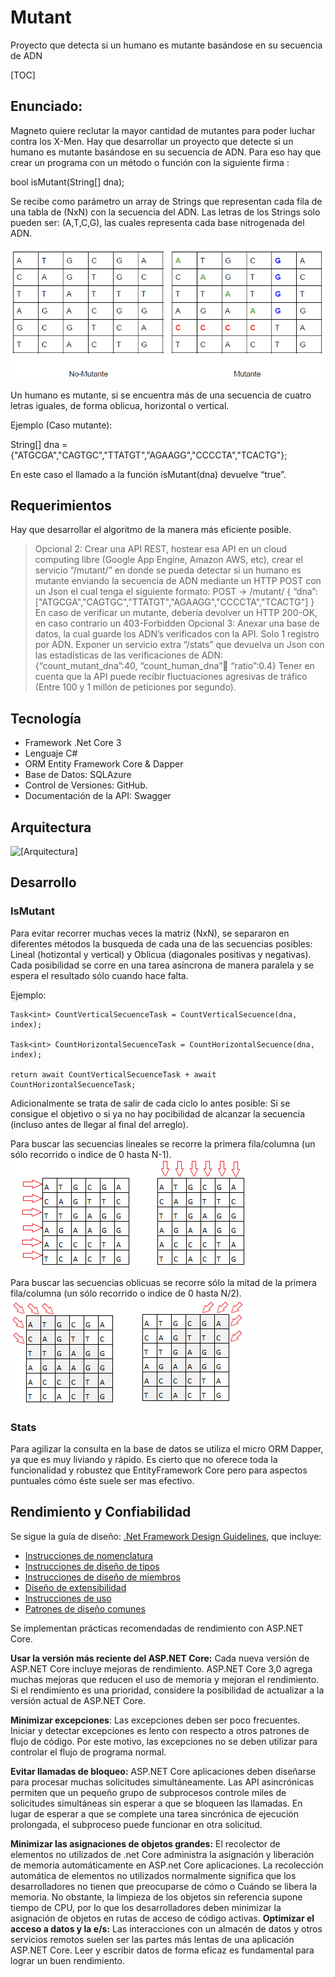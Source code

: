 # Mutant
Proyecto que detecta si un humano es mutante basándose en su secuencia de ADN

[TOC]


## Enunciado:
Magneto quiere reclutar la mayor cantidad de mutantes para poder luchar
contra los X-Men.
Hay que desarrollar un proyecto que detecte si un humano es mutante basándose en su secuencia de ADN.
Para eso hay que crear un programa con un método o función con la siguiente firma :

bool isMutant(String[] dna);

Se recibe como parámetro un array de Strings que representan cada fila de una tabla de (NxN) con la secuencia del ADN. Las letras de los Strings solo pueden ser:  (A,T,C,G), las cuales representa cada base nitrogenada del ADN.

![Imagen de ejemplo](https://github.com/wcartaya/mutant/blob/master/readme/ejemplo.png)

Un humano es mutante, si se encuentra más de una secuencia de cuatro letras iguales, de forma oblicua, horizontal o vertical.

Ejemplo (Caso mutante):

String[] dna = {"ATGCGA","CAGTGC","TTATGT","AGAAGG","CCCCTA","TCACTG"};

En este caso el llamado a la función isMutant(dna) devuelve “true”.

## Requerimientos
Hay que desarrollar el algoritmo de la manera más eficiente posible.

> Opcional 2:
> Crear una API REST, hostear esa API en un cloud computing libre (Google App Engine,
> Amazon AWS, etc), crear el servicio “/mutant/” en donde se pueda detectar si un humano es
> mutante enviando la secuencia de ADN mediante un HTTP POST con un Json el cual tenga el
> siguiente formato:
> POST → /mutant/
> {
> “dna”:["ATGCGA","CAGTGC","TTATGT","AGAAGG","CCCCTA","TCACTG"]
> }
> En caso de verificar un mutante, debería devolver un HTTP 200-OK, en caso contrario un
> 403-Forbidden
> Opcional 3:
> Anexar una base de datos, la cual guarde los ADN’s verificados con la API.
> Solo 1 registro por ADN.
> Exponer un servicio extra “/stats” que devuelva un Json con las estadísticas de las
> verificaciones de ADN: {“count_mutant_dna”:40, “count_human_dna”:100: “ratio”:0.4}
> Tener en cuenta que la API puede recibir fluctuaciones agresivas de tráfico (Entre 100 y 1
> millón de peticiones por segundo).

## Tecnología
- Framework .Net Core 3
- Lenguaje C#
- ORM Entity Framework Core & Dapper
- Base de Datos: SQLAzure
- Control de Versiones: GitHub.
- Documentación de la API: Swagger

## Arquitectura

![[Arquitectura]](https://github.com/wcartaya/mutant/blob/master/readme/arquitectura.png)

## Desarrollo

### IsMutant
Para evitar recorrer muchas veces la matriz (NxN), se separaron en diferentes métodos la busqueda de cada una de las secuencias posibles: Lineal (hotizontal y vertical) y Oblicua (diagonales positivas y negativas).
Cada posibilidad se corre en una tarea asíncrona de manera paralela y se espera el resultado sólo cuando hace falta.

Ejemplo:
```
Task<int> CountVerticalSecuenceTask = CountVerticalSecuence(dna, index);

Task<int> CountHorizontalSecuenceTask = CountHorizontalSecuence(dna, index);

return await CountVerticalSecuenceTask + await CountHorizontalSecuenceTask;

```

Adicionalmente se trata de salir de cada ciclo lo antes posible: Si se consigue el objetivo o si ya no hay pocibilidad de alcanzar la secuencia (incluso antes de llegar al final del arreglo).

Para buscar las secuencias lineales se recorre la primera fila/columna (un sólo recorrido o indice de 0 hasta N-1).
![[Imagen lineales]](https://github.com/wcartaya/mutant/blob/master/readme/lineales.png)

Para buscar las secuencias oblicuas se recorre sólo la mitad de la primera fila/columna (un sólo recorrido o indice de 0 hasta N/2).
![Imagen Diagonales](https://github.com/wcartaya/mutant/blob/master/readme/diagonales.png)

### Stats
Para agilizar la consulta en la base de datos se utiliza el micro ORM Dapper, ya que es muy liviando y rápido. Es cierto que no oferece toda la funcionalidad y robustez que EntityFramework Core pero para aspectos puntuales cómo éste suele ser mas efectivo.

## Rendimiento y Confiabilidad
Se sigue la guía de diseño:    [.Net Framework Design Guidelines](https://docs.microsoft.com/en-us/dotnet/standard/design-guidelines/), que incluye:
- [Instrucciones de nomenclatura](https://docs.microsoft.com/en-us/dotnet/standard/design-guidelines/naming-guidelines)
- [Instrucciones de diseño de tipos](https://docs.microsoft.com/en-us/dotnet/standard/design-guidelines/type)
- [Instrucciones de diseño de miembros](https://docs.microsoft.com/en-us/dotnet/standard/design-guidelines/member)
- [Diseño de extensibilidad](https://docs.microsoft.com/en-us/dotnet/standard/design-guidelines/designing-for-extensibility)
- [Instrucciones de uso](https://docs.microsoft.com/en-us/dotnet/standard/design-guidelines/usage-guidelines)
- [Patrones de diseño comunes](https://docs.microsoft.com/en-us/dotnet/standard/design-guidelines/common-design-patterns)

Se implementan prácticas recomendadas de rendimiento con ASP.NET Core.

**Usar la versión más reciente del ASP.NET Core:** Cada nueva versión de ASP.NET Core incluye mejoras de rendimiento. ASP.NET Core 3,0 agrega muchas mejoras que reducen el uso de memoria y mejoran el rendimiento. Si el rendimiento es una prioridad, considere la posibilidad de actualizar a la versión actual de ASP.NET Core.

**Minimizar excepciones**: Las excepciones deben ser poco frecuentes. Iniciar y detectar excepciones es lento con respecto a otros patrones de flujo de código. Por este motivo, las excepciones no se deben utilizar para controlar el flujo de programa normal.

**Evitar llamadas de bloqueo:** ASP.NET Core aplicaciones deben diseñarse para procesar muchas solicitudes simultáneamente. Las API asincrónicas permiten que un pequeño grupo de subprocesos controle miles de solicitudes simultáneas sin esperar a que se bloqueen las llamadas. En lugar de esperar a que se complete una tarea sincrónica de ejecución prolongada, el subproceso puede funcionar en otra solicitud.

**Minimizar las asignaciones de objetos grandes:** El recolector de elementos no utilizados de .net Core administra la asignación y liberación de memoria automáticamente en ASP.net Core aplicaciones. La recolección automática de elementos no utilizados normalmente significa que los desarrolladores no tienen que preocuparse de cómo o Cuándo se libera la memoria. No obstante, la limpieza de los objetos sin referencia supone tiempo de CPU, por lo que los desarrolladores deben minimizar la asignación de objetos en rutas de acceso de código activas.
**Optimizar el acceso a datos y la e/s:** Las interacciones con un almacén de datos y otros servicios remotos suelen ser las partes más lentas de una aplicación ASP.NET Core. Leer y escribir datos de forma eficaz es fundamental para lograr un buen rendimiento.


